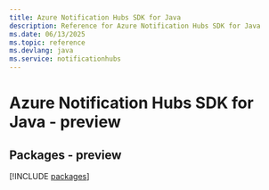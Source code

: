 ```yaml
---
title: Azure Notification Hubs SDK for Java
description: Reference for Azure Notification Hubs SDK for Java
ms.date: 06/13/2025
ms.topic: reference
ms.devlang: java
ms.service: notificationhubs
---
```

# Azure Notification Hubs SDK for Java - preview
## Packages - preview
[!INCLUDE [packages](notification-hubs-index.md)]